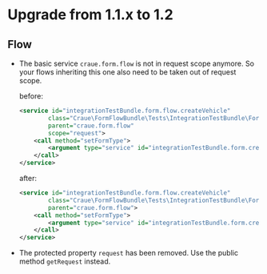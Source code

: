 # Upgrade from 1.1.x to 1.2

## Flow

- The basic service `craue.form.flow` is not in request scope anymore. So your flows inheriting this one also need to be taken out of request scope.

	before:
	```xml
	<service id="integrationTestBundle.form.flow.createVehicle"
			class="Craue\FormFlowBundle\Tests\IntegrationTestBundle\Form\CreateVehicleFlow"
			parent="craue.form.flow"
			scope="request">
		<call method="setFormType">
			<argument type="service" id="integrationTestBundle.form.createVehicle" />
		</call>
	</service>
	```

	after:
	```xml
	<service id="integrationTestBundle.form.flow.createVehicle"
			class="Craue\FormFlowBundle\Tests\IntegrationTestBundle\Form\CreateVehicleFlow"
			parent="craue.form.flow">
		<call method="setFormType">
			<argument type="service" id="integrationTestBundle.form.createVehicle" />
		</call>
	</service>
	```

- The protected property `request` has been removed. Use the public method `getRequest` instead.
